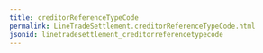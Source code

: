 ```yaml
---
title: creditorReferenceTypeCode
permalink: LineTradeSettlement.creditorReferenceTypeCode.html
jsonid: linetradesettlement_creditorreferencetypecode
---
```

